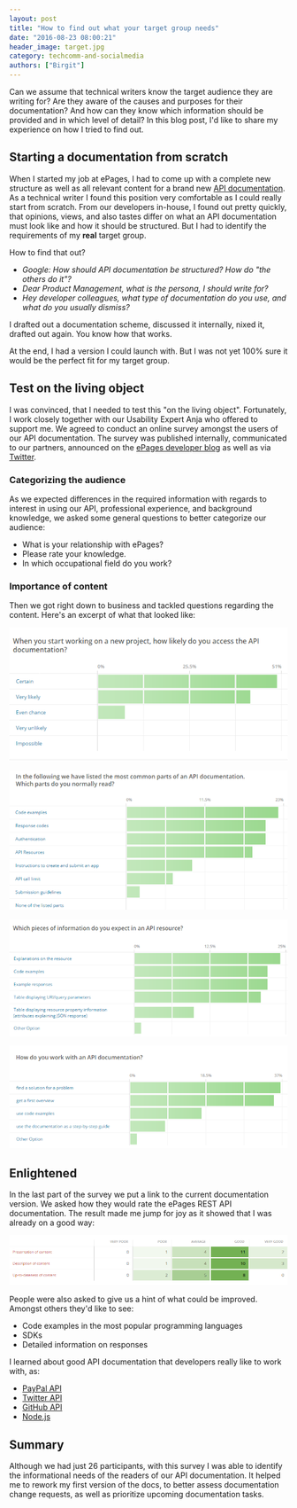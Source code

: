 ```yaml
---
layout: post
title: "How to find out what your target group needs"
date: "2016-08-23 08:00:21"
header_image: target.jpg
category: techcomm-and-socialmedia
authors: ["Birgit"]
---
```


Can we assume that technical writers know the target audience they are writing for?
Are they aware of the causes and purposes for their documentation?
And how can they know which information should be provided and in which level of detail?
In this blog post, I'd like to share my experience on how I tried to find out.

## Starting a documentation from scratch

When I started my job at ePages, I had to come up with a complete new structure as well as all relevant content for a brand new [API documentation](/apps).
As a technical writer I found this position very comfortable as I could really start from scratch.
From our developers in-house, I found out pretty quickly, that opinions, views, and also tastes differ on what an API documentation must look like and how it should be structured.
But I had to identify the requirements of my **real** target group.

How to find that out?

* *Google: How should API documentation be structured?
How do "the others do it"?*
* *Dear Product Management, what is the persona, I should write for?*
* *Hey developer colleagues, what type of documentation do you use, and what do you usually dismiss?*

I drafted out a documentation scheme, discussed it internally, nixed it, drafted out again.
You know how that works.

At the end, I had a version I could launch with.
But I was not yet 100% sure it would be the perfect fit for my target group.

## Test on the living object

I was convinced, that I needed to test this "on the living object".
Fortunately, I work closely together with our Usability Expert Anja who offered to support me.
We agreed to conduct an online survey amongst the users of our API documentation.
The survey was published internally, communicated to our partners, announced on the [ePages developer blog](/blog) as well as via [Twitter](https://twitter.com/epagesdevs).

### Categorizing the audience

As we expected differences in the required information with regards to interest in using our API, professional experience, and background knowledge, we asked some general questions to better categorize our audience:

* What is your relationship with ePages?
* Please rate your knowledge.
* In which occupational field do you work?

### Importance of content

Then we got right down to business and tackled questions regarding the content.
Here's an excerpt of what that looked like:

![](/assets/img/pages/blog/images/blog-api-survey-1.png)

![](/assets/img/pages/blog/images/blog-api-survey-2.png)

![](/assets/img/pages/blog/images/blog-api-survey-3.png)

![](/assets/img/pages/blog/images/blog-api-survey-4.png)

## Enlightened

In the last part of the survey we put a link to the current documentation version.
We asked how they would rate the ePages REST API documentation.
The result made me jump for joy as it showed that I was already on a good way:

![](/assets/img/pages/blog/images/blog-api-survey-5.png)

People were also asked to give us a hint of what could be improved.
Amongst others they'd like to see:

* Code examples in the most popular programming languages
* SDKs
* Detailed information on responses

I learned about good API documentation that developers really like to work with, as:

* [PayPal API](https://developer.paypal.com/docs/api/)
* [Twitter API](https://dev.twitter.com/overview/documentation)
* [GitHub API](https://developer.github.com/)
* [Node.js](https://nodejs.org/api/all.html)

## Summary

Although we had just 26 participants, with this survey I was able to identify the informational needs of the readers of our API documentation.
It helped me to rework my first version of the docs, to better assess documentation change requests, as well as prioritize upcoming documentation tasks.
